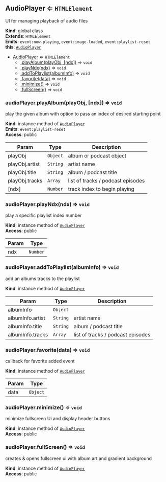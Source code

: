 <a name="AudioPlayer"></a>

## AudioPlayer ⇐ <code>HTMLElement</code>
UI for managing playback of audio files

**Kind**: global class  
**Extends**: <code>HTMLElement</code>  
**Emits**: <code>event:now-playing</code>, <code>event:image-loaded</code>, <code>event:playlist-reset</code>  
**this**: [<code>AudioPlayer</code>](#AudioPlayer)  

* [AudioPlayer](#AudioPlayer) ⇐ <code>HTMLElement</code>
    * [.playAlbum(playObj, [ndx])](#AudioPlayer+playAlbum) ⇒ <code>void</code>
    * [.playNdx(ndx)](#AudioPlayer+playNdx) ⇒ <code>void</code>
    * [.addToPlaylist(albumInfo)](#AudioPlayer+addToPlaylist) ⇒ <code>void</code>
    * [.favorite(data)](#AudioPlayer+favorite) ⇒ <code>void</code>
    * [.minimize()](#AudioPlayer+minimize) ⇒ <code>void</code>
    * [.fullScreen()](#AudioPlayer+fullScreen) ⇒ <code>void</code>

<a name="AudioPlayer+playAlbum"></a>

### audioPlayer.playAlbum(playObj, [ndx]) ⇒ <code>void</code>
play the given album with option to pass an index of desired starting point

**Kind**: instance method of [<code>AudioPlayer</code>](#AudioPlayer)  
**Emits**: <code>event:playlist-reset</code>  
**Access**: public  

| Param | Type | Description |
| --- | --- | --- |
| playObj | <code>Object</code> | album or podcast object |
| playObj.artist | <code>String</code> | artist name |
| playObj.title | <code>String</code> | album / podcast title |
| playObj.tracks | <code>Array</code> | list of tracks / podcast episodes |
| [ndx] | <code>Number</code> | track index to begin playing |

<a name="AudioPlayer+playNdx"></a>

### audioPlayer.playNdx(ndx) ⇒ <code>void</code>
play a specific playlist index number

**Kind**: instance method of [<code>AudioPlayer</code>](#AudioPlayer)  
**Access**: public  

| Param | Type |
| --- | --- |
| ndx | <code>Number</code> | 

<a name="AudioPlayer+addToPlaylist"></a>

### audioPlayer.addToPlaylist(albumInfo) ⇒ <code>void</code>
add an albums tracks to the playlist

**Kind**: instance method of [<code>AudioPlayer</code>](#AudioPlayer)  

| Param | Type | Description |
| --- | --- | --- |
| albumInfo | <code>Object</code> |  |
| albumInfo.artist | <code>String</code> | artist name |
| albumInfo.title | <code>String</code> | album / podcast title |
| albumInfo.tracks | <code>Array</code> | list of tracks / podcast episodes |

<a name="AudioPlayer+favorite"></a>

### audioPlayer.favorite(data) ⇒ <code>void</code>
callback for <music-library> favorite added event

**Kind**: instance method of [<code>AudioPlayer</code>](#AudioPlayer)  

| Param | Type |
| --- | --- |
| data | <code>Object</code> | 

<a name="AudioPlayer+minimize"></a>

### audioPlayer.minimize() ⇒ <code>void</code>
minimize fullscreen Ui and display header buttons

**Kind**: instance method of [<code>AudioPlayer</code>](#AudioPlayer)  
**Access**: public  
<a name="AudioPlayer+fullScreen"></a>

### audioPlayer.fullScreen() ⇒ <code>void</code>
creates & opens fullscreen ui with album art and gradient background

**Kind**: instance method of [<code>AudioPlayer</code>](#AudioPlayer)  
**Access**: public  
